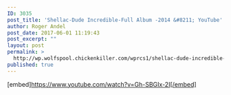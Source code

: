 ```yaml
---
ID: 3035
post_title: 'Shellac-Dude Incredible-Full Album -2014 &#8211; YouTube'
author: Roger Andel
post_date: 2017-06-01 11:19:43
post_excerpt: ""
layout: post
permalink: >
  http://wp.wolfspool.chickenkiller.com/wprcs1/shellac-dude-incredible-full-album-2014-youtube-2/
published: true
---
```

[embed]https://www.youtube.com/watch?v=Gh-SBGIx-2I[/embed]